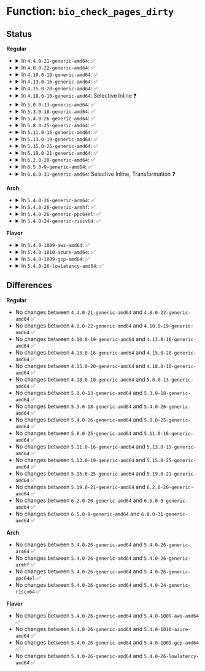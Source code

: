# Function: <code>bio_check_pages_dirty</code>

## Status
<b>Regular</b>
<ul>
<li>
<details>
<summary>In <code>4.4.0-21-generic-amd64</code>: ✅</summary>

```c
void bio_check_pages_dirty(struct bio * bio)
```

```json
{
  "name": "bio_check_pages_dirty",
  "collision_type": "Unique Global",
  "inline_type": "No",
  "funcs": [
    {
      "addr": 18446744071582723376,
      "name": "bio_check_pages_dirty",
      "external": true,
      "loc": "block/bio.c:1645",
      "file": "block/bio.c",
      "inline": "seen, unknown",
      "caller_inline": [],
      "caller_func": [
        "fs/direct-io.c:dio_bio_complete"
      ]
    }
  ],
  "symbols": [
    {
      "addr": 18446744071582723376,
      "name": "bio_check_pages_dirty",
      "section": ".text",
      "bind": "STB_GLOBAL",
      "size": 200
    }
  ]
}
```
</details>
</li>
<li>
<details>
<summary>In <code>4.8.0-22-generic-amd64</code>: ✅</summary>

```c
void bio_check_pages_dirty(struct bio * bio)
```

```json
{
  "name": "bio_check_pages_dirty",
  "collision_type": "Unique Global",
  "inline_type": "No",
  "funcs": [
    {
      "addr": 18446744071582999776,
      "name": "bio_check_pages_dirty",
      "external": true,
      "loc": "block/bio.c:1644",
      "file": "block/bio.c",
      "inline": "seen, unknown",
      "caller_inline": [],
      "caller_func": [
        "fs/direct-io.c:dio_bio_complete"
      ]
    }
  ],
  "symbols": [
    {
      "addr": 18446744071582999776,
      "name": "bio_check_pages_dirty",
      "section": ".text",
      "bind": "STB_GLOBAL",
      "size": 290
    }
  ]
}
```
</details>
</li>
<li>
<details>
<summary>In <code>4.10.0-19-generic-amd64</code>: ✅</summary>

```c
void bio_check_pages_dirty(struct bio * bio)
```

```json
{
  "name": "bio_check_pages_dirty",
  "collision_type": "Unique Global",
  "inline_type": "No",
  "funcs": [
    {
      "addr": 18446744071583104704,
      "name": "bio_check_pages_dirty",
      "external": true,
      "loc": "block/bio.c:1699",
      "file": "block/bio.c",
      "inline": "seen, unknown",
      "caller_inline": [],
      "caller_func": [
        "fs/block_dev.c:blkdev_bio_end_io",
        "fs/direct-io.c:dio_bio_complete",
        "fs/iomap.c:iomap_dio_bio_end_io"
      ]
    }
  ],
  "symbols": [
    {
      "addr": 18446744071583104704,
      "name": "bio_check_pages_dirty",
      "section": ".text",
      "bind": "STB_GLOBAL",
      "size": 290
    }
  ]
}
```
</details>
</li>
<li>
<details>
<summary>In <code>4.13.0-16-generic-amd64</code>: ✅</summary>

```c
void bio_check_pages_dirty(struct bio * bio)
```

```json
{
  "name": "bio_check_pages_dirty",
  "collision_type": "Unique Global",
  "inline_type": "No",
  "funcs": [
    {
      "addr": 18446744071583160384,
      "name": "bio_check_pages_dirty",
      "external": true,
      "loc": "block/bio.c:1705",
      "file": "block/bio.c",
      "inline": "seen, unknown",
      "caller_inline": [],
      "caller_func": [
        "fs/block_dev.c:blkdev_bio_end_io",
        "fs/direct-io.c:dio_bio_complete",
        "fs/iomap.c:iomap_dio_bio_end_io"
      ]
    }
  ],
  "symbols": [
    {
      "addr": 18446744071583160384,
      "name": "bio_check_pages_dirty",
      "section": ".text",
      "bind": "STB_GLOBAL",
      "size": 239
    }
  ]
}
```
</details>
</li>
<li>
<details>
<summary>In <code>4.15.0-20-generic-amd64</code>: ✅</summary>

```c
void bio_check_pages_dirty(struct bio * bio)
```

```json
{
  "name": "bio_check_pages_dirty",
  "collision_type": "Unique Global",
  "inline_type": "No",
  "funcs": [
    {
      "addr": 18446744071583336144,
      "name": "bio_check_pages_dirty",
      "external": true,
      "loc": "block/bio.c:1669",
      "file": "block/bio.c",
      "inline": "seen, unknown",
      "caller_inline": [],
      "caller_func": [
        "fs/block_dev.c:blkdev_bio_end_io",
        "fs/direct-io.c:dio_bio_complete",
        "fs/iomap.c:iomap_dio_bio_end_io"
      ]
    }
  ],
  "symbols": [
    {
      "addr": 18446744071583336144,
      "name": "bio_check_pages_dirty",
      "section": ".text",
      "bind": "STB_GLOBAL",
      "size": 281
    }
  ]
}
```
</details>
</li>
<li>
<details>
<summary>In <code>4.18.0-10-generic-amd64</code>: Selective Inline ❓</summary>

```c
void bio_check_pages_dirty(struct bio * bio)
```

```json
{
  "name": "bio_check_pages_dirty",
  "collision_type": "Unique Global",
  "inline_type": "Selective",
  "funcs": [
    {
      "addr": 18446744071583545360,
      "name": "bio_check_pages_dirty",
      "external": true,
      "loc": "block/bio.c:1725",
      "file": "block/bio.c",
      "inline": "not declared, inlined",
      "caller_inline": [],
      "caller_func": [
        "fs/block_dev.c:blkdev_bio_end_io",
        "fs/direct-io.c:dio_bio_complete",
        "fs/iomap.c:iomap_dio_bio_end_io"
      ]
    }
  ],
  "symbols": [
    {
      "addr": 18446744071583545360,
      "name": "bio_check_pages_dirty",
      "section": ".text",
      "bind": "STB_GLOBAL",
      "size": 286
    }
  ]
}
```
</details>
</li>
<li>
<details>
<summary>In <code>5.0.0-13-generic-amd64</code>: ✅</summary>

```c
void bio_check_pages_dirty(struct bio * bio)
```

```json
{
  "name": "bio_check_pages_dirty",
  "collision_type": "Unique Global",
  "inline_type": "No",
  "funcs": [
    {
      "addr": 18446744071583668720,
      "name": "bio_check_pages_dirty",
      "external": true,
      "loc": "block/bio.c:1642",
      "file": "block/bio.c",
      "inline": "seen, unknown",
      "caller_inline": [],
      "caller_func": [
        "fs/block_dev.c:blkdev_bio_end_io",
        "fs/direct-io.c:dio_bio_complete",
        "fs/iomap.c:iomap_dio_bio_end_io"
      ]
    }
  ],
  "symbols": [
    {
      "addr": 18446744071583668720,
      "name": "bio_check_pages_dirty",
      "section": ".text",
      "bind": "STB_GLOBAL",
      "size": 304
    }
  ]
}
```
</details>
</li>
<li>
<details>
<summary>In <code>5.3.0-18-generic-amd64</code>: ✅</summary>

```c
void bio_check_pages_dirty(struct bio * bio)
```

```json
{
  "name": "bio_check_pages_dirty",
  "collision_type": "Unique Global",
  "inline_type": "No",
  "funcs": [
    {
      "addr": 18446744071583857312,
      "name": "bio_check_pages_dirty",
      "external": true,
      "loc": "block/bio.c:1691",
      "file": "block/bio.c",
      "inline": "seen, unknown",
      "caller_inline": [],
      "caller_func": [
        "fs/block_dev.c:blkdev_bio_end_io",
        "fs/direct-io.c:dio_bio_complete",
        "fs/iomap/direct-io.c:iomap_dio_bio_end_io"
      ]
    }
  ],
  "symbols": [
    {
      "addr": 18446744071583857312,
      "name": "bio_check_pages_dirty",
      "section": ".text",
      "bind": "STB_GLOBAL",
      "size": 292
    }
  ]
}
```
</details>
</li>
<li>
<details>
<summary>In <code>5.4.0-26-generic-amd64</code>: ✅</summary>

```c
void bio_check_pages_dirty(struct bio * bio)
```

```json
{
  "name": "bio_check_pages_dirty",
  "collision_type": "Unique Global",
  "inline_type": "No",
  "funcs": [
    {
      "addr": 18446744071583959968,
      "name": "bio_check_pages_dirty",
      "external": true,
      "loc": "block/bio.c:1733",
      "file": "block/bio.c",
      "inline": "seen, unknown",
      "caller_inline": [],
      "caller_func": [
        "fs/block_dev.c:blkdev_bio_end_io",
        "fs/direct-io.c:dio_bio_complete",
        "fs/iomap/direct-io.c:iomap_dio_bio_end_io"
      ]
    }
  ],
  "symbols": [
    {
      "addr": 18446744071583959968,
      "name": "bio_check_pages_dirty",
      "section": ".text",
      "bind": "STB_GLOBAL",
      "size": 292
    }
  ]
}
```
</details>
</li>
<li>
<details>
<summary>In <code>5.8.0-25-generic-amd64</code>: ✅</summary>

```c
void bio_check_pages_dirty(struct bio * bio)
```

```json
{
  "name": "bio_check_pages_dirty",
  "collision_type": "Unique Global",
  "inline_type": "No",
  "funcs": [
    {
      "addr": 18446744071584348672,
      "name": "bio_check_pages_dirty",
      "external": true,
      "loc": "block/bio.c:1359",
      "file": "block/bio.c",
      "inline": "seen, unknown",
      "caller_inline": [],
      "caller_func": [
        "fs/block_dev.c:blkdev_bio_end_io",
        "fs/direct-io.c:dio_bio_complete",
        "fs/iomap/direct-io.c:iomap_dio_bio_end_io"
      ]
    }
  ],
  "symbols": [
    {
      "addr": 18446744071584348672,
      "name": "bio_check_pages_dirty",
      "section": ".text",
      "bind": "STB_GLOBAL",
      "size": 278
    }
  ]
}
```
</details>
</li>
<li>
<details>
<summary>In <code>5.11.0-16-generic-amd64</code>: ✅</summary>

```c
void bio_check_pages_dirty(struct bio * bio)
```

```json
{
  "name": "bio_check_pages_dirty",
  "collision_type": "Unique Global",
  "inline_type": "No",
  "funcs": [
    {
      "addr": 18446744071584465440,
      "name": "bio_check_pages_dirty",
      "external": true,
      "loc": "block/bio.c:1362",
      "file": "block/bio.c",
      "inline": "seen, unknown",
      "caller_inline": [],
      "caller_func": [
        "fs/block_dev.c:blkdev_bio_end_io",
        "fs/direct-io.c:dio_bio_complete",
        "fs/iomap/direct-io.c:iomap_dio_bio_end_io"
      ]
    }
  ],
  "symbols": [
    {
      "addr": 18446744071584465440,
      "name": "bio_check_pages_dirty",
      "section": ".text",
      "bind": "STB_GLOBAL",
      "size": 278
    }
  ]
}
```
</details>
</li>
<li>
<details>
<summary>In <code>5.13.0-19-generic-amd64</code>: ✅</summary>

```c
void bio_check_pages_dirty(struct bio * bio)
```

```json
{
  "name": "bio_check_pages_dirty",
  "collision_type": "Unique Global",
  "inline_type": "No",
  "funcs": [
    {
      "addr": 18446744071584500416,
      "name": "bio_check_pages_dirty",
      "external": true,
      "loc": "block/bio.c:1326",
      "file": "block/bio.c",
      "inline": "seen, unknown",
      "caller_inline": [],
      "caller_func": [
        "fs/block_dev.c:blkdev_bio_end_io",
        "fs/direct-io.c:dio_bio_complete",
        "fs/iomap/direct-io.c:iomap_dio_bio_end_io"
      ]
    }
  ],
  "symbols": [
    {
      "addr": 18446744071584500416,
      "name": "bio_check_pages_dirty",
      "section": ".text",
      "bind": "STB_GLOBAL",
      "size": 301
    }
  ]
}
```
</details>
</li>
<li>
<details>
<summary>In <code>5.15.0-25-generic-amd64</code>: ✅</summary>

```c
void bio_check_pages_dirty(struct bio * bio)
```

```json
{
  "name": "bio_check_pages_dirty",
  "collision_type": "Unique Global",
  "inline_type": "No",
  "funcs": [
    {
      "addr": 18446744071584910912,
      "name": "bio_check_pages_dirty",
      "external": true,
      "loc": "block/bio.c:1408",
      "file": "block/bio.c",
      "inline": "seen, unknown",
      "caller_inline": [],
      "caller_func": [
        "fs/direct-io.c:dio_bio_complete",
        "fs/iomap/direct-io.c:iomap_dio_bio_end_io",
        "block/fops.c:blkdev_bio_end_io"
      ]
    }
  ],
  "symbols": [
    {
      "addr": 18446744071584910912,
      "name": "bio_check_pages_dirty",
      "section": ".text",
      "bind": "STB_GLOBAL",
      "size": 301
    }
  ]
}
```
</details>
</li>
<li>
<details>
<summary>In <code>5.19.0-21-generic-amd64</code>: ✅</summary>

```c
void bio_check_pages_dirty(struct bio * bio)
```

```json
{
  "name": "bio_check_pages_dirty",
  "collision_type": "Unique Global",
  "inline_type": "No",
  "funcs": [
    {
      "addr": 18446744071585611472,
      "name": "bio_check_pages_dirty",
      "external": true,
      "loc": "block/bio.c:1467",
      "file": "block/bio.c",
      "inline": "seen, unknown",
      "caller_inline": [],
      "caller_func": [
        "fs/direct-io.c:dio_bio_complete",
        "fs/iomap/direct-io.c:iomap_dio_bio_end_io",
        "block/fops.c:blkdev_bio_end_io_async",
        "block/fops.c:blkdev_bio_end_io"
      ]
    }
  ],
  "symbols": [
    {
      "addr": 18446744071585611472,
      "name": "bio_check_pages_dirty",
      "section": ".text",
      "bind": "STB_GLOBAL",
      "size": 455
    }
  ]
}
```
</details>
</li>
<li>
<details>
<summary>In <code>6.2.0-20-generic-amd64</code>: ✅</summary>

```c
void bio_check_pages_dirty(struct bio * bio)
```

```json
{
  "name": "bio_check_pages_dirty",
  "collision_type": "Unique Global",
  "inline_type": "No",
  "funcs": [
    {
      "addr": 18446744071586380608,
      "name": "bio_check_pages_dirty",
      "external": true,
      "loc": "block/bio.c:1530",
      "file": "block/bio.c",
      "inline": "seen, unknown",
      "caller_inline": [],
      "caller_func": [
        "fs/direct-io.c:dio_bio_complete",
        "fs/iomap/direct-io.c:iomap_dio_bio_end_io",
        "block/fops.c:blkdev_bio_end_io_async",
        "block/fops.c:blkdev_bio_end_io"
      ]
    }
  ],
  "symbols": [
    {
      "addr": 18446744071586380608,
      "name": "bio_check_pages_dirty",
      "section": ".text",
      "bind": "STB_GLOBAL",
      "size": 455
    }
  ]
}
```
</details>
</li>
<li>
<details>
<summary>In <code>6.5.0-9-generic-amd64</code>: ✅</summary>

```c
void bio_check_pages_dirty(struct bio * bio)
```

```json
{
  "name": "bio_check_pages_dirty",
  "collision_type": "Unique Global",
  "inline_type": "No",
  "funcs": [
    {
      "addr": 18446744071586626960,
      "name": "bio_check_pages_dirty",
      "external": true,
      "loc": "block/bio.c:1515",
      "file": "block/bio.c",
      "inline": "seen, unknown",
      "caller_inline": [],
      "caller_func": [
        "fs/direct-io.c:dio_bio_complete",
        "fs/iomap/direct-io.c:iomap_dio_bio_end_io",
        "block/fops.c:blkdev_bio_end_io_async",
        "block/fops.c:blkdev_bio_end_io"
      ]
    }
  ],
  "symbols": [
    {
      "addr": 18446744071586626960,
      "name": "bio_check_pages_dirty",
      "section": ".text",
      "bind": "STB_GLOBAL",
      "size": 421
    }
  ]
}
```
</details>
</li>
<li>
<details>
<summary>In <code>6.8.0-31-generic-amd64</code>: Selective Inline, Transformation ❓</summary>

```c
void bio_check_pages_dirty(struct bio * bio)
```

```json
{
  "name": "bio_check_pages_dirty",
  "collision_type": "Unique Global",
  "inline_type": "Selective",
  "funcs": [
    {
      "addr": 18446744071586891316,
      "name": "bio_check_pages_dirty",
      "external": true,
      "loc": "block/bio.c:1522",
      "file": "block/bio.c",
      "inline": "not declared, inlined",
      "caller_inline": [],
      "caller_func": [
        "fs/direct-io.c:dio_bio_complete",
        "fs/iomap/direct-io.c:iomap_dio_bio_end_io",
        "block/fops.c:blkdev_bio_end_io_async",
        "block/fops.c:blkdev_bio_end_io"
      ]
    }
  ],
  "symbols": [
    {
      "addr": 18446744071597534576,
      "name": "bio_check_pages_dirty.cold",
      "section": ".text",
      "bind": "STB_LOCAL",
      "size": 25
    },
    {
      "addr": 18446744071586891008,
      "name": "bio_check_pages_dirty",
      "section": ".text",
      "bind": "STB_GLOBAL",
      "size": 403
    }
  ]
}
```
</details>
</li>
</ul>
<b>Arch</b>
<ul>
<li>
<details>
<summary>In <code>5.4.0-26-generic-arm64</code>: ✅</summary>

```c
void bio_check_pages_dirty(struct bio * bio)
```

```json
{
  "name": "bio_check_pages_dirty",
  "collision_type": "Unique Global",
  "inline_type": "No",
  "funcs": [
    {
      "addr": 18446603336495781560,
      "name": "bio_check_pages_dirty",
      "external": true,
      "loc": "block/bio.c:1733",
      "file": "block/bio.c",
      "inline": "seen, unknown",
      "caller_inline": [],
      "caller_func": [
        "fs/block_dev.c:blkdev_bio_end_io",
        "fs/direct-io.c:dio_bio_complete",
        "fs/iomap/direct-io.c:iomap_dio_bio_end_io"
      ]
    }
  ],
  "symbols": [
    {
      "addr": 18446603336495781560,
      "name": "bio_check_pages_dirty",
      "section": ".text",
      "bind": "STB_GLOBAL",
      "size": 404
    }
  ]
}
```
</details>
</li>
<li>
<details>
<summary>In <code>5.4.0-26-generic-armhf</code>: ✅</summary>

```c
void bio_check_pages_dirty(struct bio * bio)
```

```json
{
  "name": "bio_check_pages_dirty",
  "collision_type": "Unique Global",
  "inline_type": "No",
  "funcs": [
    {
      "addr": 3229133556,
      "name": "bio_check_pages_dirty",
      "external": true,
      "loc": "block/bio.c:1733",
      "file": "block/bio.c",
      "inline": "seen, unknown",
      "caller_inline": [],
      "caller_func": [
        "fs/block_dev.c:blkdev_bio_end_io",
        "fs/direct-io.c:dio_bio_complete",
        "fs/iomap/direct-io.c:iomap_dio_bio_end_io"
      ]
    }
  ],
  "symbols": [
    {
      "addr": 3229133556,
      "name": "bio_check_pages_dirty",
      "section": ".text",
      "bind": "STB_GLOBAL",
      "size": 308
    }
  ]
}
```
</details>
</li>
<li>
<details>
<summary>In <code>5.4.0-26-generic-ppc64el</code>: ✅</summary>

```c
void bio_check_pages_dirty(struct bio * bio)
```

```json
{
  "name": "bio_check_pages_dirty",
  "collision_type": "Unique Global",
  "inline_type": "No",
  "funcs": [
    {
      "addr": 13835058055289958256,
      "name": "bio_check_pages_dirty",
      "external": true,
      "loc": "block/bio.c:1733",
      "file": "block/bio.c",
      "inline": "seen, unknown",
      "caller_inline": [],
      "caller_func": [
        "fs/block_dev.c:blkdev_bio_end_io",
        "fs/direct-io.c:dio_bio_complete",
        "fs/iomap/direct-io.c:iomap_dio_bio_end_io"
      ]
    }
  ],
  "symbols": [
    {
      "addr": 13835058055289958256,
      "name": "bio_check_pages_dirty",
      "section": ".text",
      "bind": "STB_GLOBAL",
      "size": 432
    }
  ]
}
```
</details>
</li>
<li>
<details>
<summary>In <code>5.4.0-24-generic-riscv64</code>: ✅</summary>

```c
void bio_check_pages_dirty(struct bio * bio)
```

```json
{
  "name": "bio_check_pages_dirty",
  "collision_type": "Unique Global",
  "inline_type": "No",
  "funcs": [
    {
      "addr": 18446743936274925456,
      "name": "bio_check_pages_dirty",
      "external": true,
      "loc": "block/bio.c:1733",
      "file": "block/bio.c",
      "inline": "seen, unknown",
      "caller_inline": [],
      "caller_func": [
        "fs/block_dev.c:blkdev_bio_end_io",
        "fs/direct-io.c:dio_bio_complete",
        "fs/iomap/direct-io.c:iomap_dio_bio_end_io"
      ]
    }
  ],
  "symbols": [
    {
      "addr": 18446743936274925456,
      "name": "bio_check_pages_dirty",
      "section": ".text",
      "bind": "STB_GLOBAL",
      "size": 280
    }
  ]
}
```
</details>
</li>
</ul>
<b>Flavor</b>
<ul>
<li>
<details>
<summary>In <code>5.4.0-1009-aws-amd64</code>: ✅</summary>

```c
void bio_check_pages_dirty(struct bio * bio)
```

```json
{
  "name": "bio_check_pages_dirty",
  "collision_type": "Unique Global",
  "inline_type": "No",
  "funcs": [
    {
      "addr": 18446744071583928704,
      "name": "bio_check_pages_dirty",
      "external": true,
      "loc": "block/bio.c:1733",
      "file": "block/bio.c",
      "inline": "seen, unknown",
      "caller_inline": [],
      "caller_func": [
        "fs/block_dev.c:blkdev_bio_end_io",
        "fs/direct-io.c:dio_bio_complete",
        "fs/iomap/direct-io.c:iomap_dio_bio_end_io"
      ]
    }
  ],
  "symbols": [
    {
      "addr": 18446744071583928704,
      "name": "bio_check_pages_dirty",
      "section": ".text",
      "bind": "STB_GLOBAL",
      "size": 292
    }
  ]
}
```
</details>
</li>
<li>
<details>
<summary>In <code>5.4.0-1010-azure-amd64</code>: ✅</summary>

```c
void bio_check_pages_dirty(struct bio * bio)
```

```json
{
  "name": "bio_check_pages_dirty",
  "collision_type": "Unique Global",
  "inline_type": "No",
  "funcs": [
    {
      "addr": 18446744071583865648,
      "name": "bio_check_pages_dirty",
      "external": true,
      "loc": "block/bio.c:1733",
      "file": "block/bio.c",
      "inline": "seen, unknown",
      "caller_inline": [],
      "caller_func": [
        "fs/block_dev.c:blkdev_bio_end_io",
        "fs/direct-io.c:dio_bio_complete",
        "fs/iomap/direct-io.c:iomap_dio_bio_end_io"
      ]
    }
  ],
  "symbols": [
    {
      "addr": 18446744071583865648,
      "name": "bio_check_pages_dirty",
      "section": ".text",
      "bind": "STB_GLOBAL",
      "size": 292
    }
  ]
}
```
</details>
</li>
<li>
<details>
<summary>In <code>5.4.0-1009-gcp-amd64</code>: ✅</summary>

```c
void bio_check_pages_dirty(struct bio * bio)
```

```json
{
  "name": "bio_check_pages_dirty",
  "collision_type": "Unique Global",
  "inline_type": "No",
  "funcs": [
    {
      "addr": 18446744071583912464,
      "name": "bio_check_pages_dirty",
      "external": true,
      "loc": "block/bio.c:1733",
      "file": "block/bio.c",
      "inline": "seen, unknown",
      "caller_inline": [],
      "caller_func": [
        "fs/block_dev.c:blkdev_bio_end_io",
        "fs/direct-io.c:dio_bio_complete",
        "fs/iomap/direct-io.c:iomap_dio_bio_end_io"
      ]
    }
  ],
  "symbols": [
    {
      "addr": 18446744071583912464,
      "name": "bio_check_pages_dirty",
      "section": ".text",
      "bind": "STB_GLOBAL",
      "size": 292
    }
  ]
}
```
</details>
</li>
<li>
<details>
<summary>In <code>5.4.0-26-lowlatency-amd64</code>: ✅</summary>

```c
void bio_check_pages_dirty(struct bio * bio)
```

```json
{
  "name": "bio_check_pages_dirty",
  "collision_type": "Unique Global",
  "inline_type": "No",
  "funcs": [
    {
      "addr": 18446744071584013760,
      "name": "bio_check_pages_dirty",
      "external": true,
      "loc": "block/bio.c:1733",
      "file": "block/bio.c",
      "inline": "seen, unknown",
      "caller_inline": [],
      "caller_func": [
        "fs/block_dev.c:blkdev_bio_end_io",
        "fs/direct-io.c:dio_bio_complete",
        "fs/iomap/direct-io.c:iomap_dio_bio_end_io"
      ]
    }
  ],
  "symbols": [
    {
      "addr": 18446744071584013760,
      "name": "bio_check_pages_dirty",
      "section": ".text",
      "bind": "STB_GLOBAL",
      "size": 292
    }
  ]
}
```
</details>
</li>
</ul>

## Differences
<b>Regular</b>
<ul>
<li>
No changes between <code>4.4.0-21-generic-amd64</code> and <code>4.8.0-22-generic-amd64</code> ✅
</li>
<li>
No changes between <code>4.8.0-22-generic-amd64</code> and <code>4.10.0-19-generic-amd64</code> ✅
</li>
<li>
No changes between <code>4.10.0-19-generic-amd64</code> and <code>4.13.0-16-generic-amd64</code> ✅
</li>
<li>
No changes between <code>4.13.0-16-generic-amd64</code> and <code>4.15.0-20-generic-amd64</code> ✅
</li>
<li>
No changes between <code>4.15.0-20-generic-amd64</code> and <code>4.18.0-10-generic-amd64</code> ✅
</li>
<li>
No changes between <code>4.18.0-10-generic-amd64</code> and <code>5.0.0-13-generic-amd64</code> ✅
</li>
<li>
No changes between <code>5.0.0-13-generic-amd64</code> and <code>5.3.0-18-generic-amd64</code> ✅
</li>
<li>
No changes between <code>5.3.0-18-generic-amd64</code> and <code>5.4.0-26-generic-amd64</code> ✅
</li>
<li>
No changes between <code>5.4.0-26-generic-amd64</code> and <code>5.8.0-25-generic-amd64</code> ✅
</li>
<li>
No changes between <code>5.8.0-25-generic-amd64</code> and <code>5.11.0-16-generic-amd64</code> ✅
</li>
<li>
No changes between <code>5.11.0-16-generic-amd64</code> and <code>5.13.0-19-generic-amd64</code> ✅
</li>
<li>
No changes between <code>5.13.0-19-generic-amd64</code> and <code>5.15.0-25-generic-amd64</code> ✅
</li>
<li>
No changes between <code>5.15.0-25-generic-amd64</code> and <code>5.19.0-21-generic-amd64</code> ✅
</li>
<li>
No changes between <code>5.19.0-21-generic-amd64</code> and <code>6.2.0-20-generic-amd64</code> ✅
</li>
<li>
No changes between <code>6.2.0-20-generic-amd64</code> and <code>6.5.0-9-generic-amd64</code> ✅
</li>
<li>
No changes between <code>6.5.0-9-generic-amd64</code> and <code>6.8.0-31-generic-amd64</code> ✅
</li>
</ul>
<b>Arch</b>
<ul>
<li>
No changes between <code>5.4.0-26-generic-amd64</code> and <code>5.4.0-26-generic-arm64</code> ✅
</li>
<li>
No changes between <code>5.4.0-26-generic-amd64</code> and <code>5.4.0-26-generic-armhf</code> ✅
</li>
<li>
No changes between <code>5.4.0-26-generic-amd64</code> and <code>5.4.0-26-generic-ppc64el</code> ✅
</li>
<li>
No changes between <code>5.4.0-26-generic-amd64</code> and <code>5.4.0-24-generic-riscv64</code> ✅
</li>
</ul>
<b>Flavor</b>
<ul>
<li>
No changes between <code>5.4.0-26-generic-amd64</code> and <code>5.4.0-1009-aws-amd64</code> ✅
</li>
<li>
No changes between <code>5.4.0-26-generic-amd64</code> and <code>5.4.0-1010-azure-amd64</code> ✅
</li>
<li>
No changes between <code>5.4.0-26-generic-amd64</code> and <code>5.4.0-1009-gcp-amd64</code> ✅
</li>
<li>
No changes between <code>5.4.0-26-generic-amd64</code> and <code>5.4.0-26-lowlatency-amd64</code> ✅
</li>
</ul>
